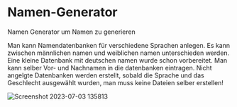 # Namen-Generator
Namen Generator um Namen zu generieren


Man kann Namendatenbanken für verschiedene Sprachen anlegen.
Es kann zwischen männlichen namen und weiblichen namen unterschieden werden.
Eine kleine Datenbank mit deutschen namen wurde schon vorbereitet.
Man kann selber Vor- und Nachnamen in die datenbanken eintragen.
Nicht angelgte Datenbanken werden erstellt, sobald die Sprache und das Geschlecht ausgewählt wurden, man muss keine Dateien selber erstellen!


![Screenshot 2023-07-03 135813](https://github.com/ONeillsBude/Namen-Generator/assets/138439999/64ed3889-b363-477e-81f4-008d5153c42a)
